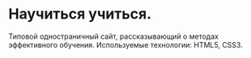 # Научиться учиться.

Типовой одностраничный сайт, рассказывающий о методах эффективного обучения.
Используемые технологии: HTML5, CSS3.
